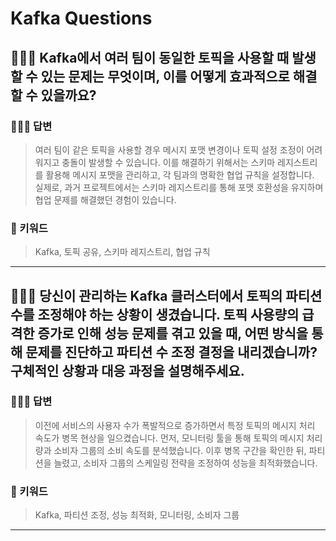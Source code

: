 # Kafka Questions

## 🤷🏻‍♂️ Kafka에서 여러 팀이 동일한 토픽을 사용할 때 발생할 수 있는 문제는 무엇이며, 이를 어떻게 효과적으로 해결할 수 있을까요?

### 🙆🏻‍♂️ 답변
> 여러 팀이 같은 토픽을 사용할 경우 메시지 포맷 변경이나 토픽 설정 조정이 어려워지고 충돌이 발생할 수 있습니다. 이를 해결하기 위해서는 스키마 레지스트리를 활용해 메시지 포맷을 관리하고, 각 팀과의 명확한 협업 규칙을 설정합니다. <br>실제로, 과거 프로젝트에서는 스키마 레지스트리를 통해 포맷 호환성을 유지하며 협업 문제를 해결했던 경험이 있습니다.

### 🔑 키워드
> Kafka, 토픽 공유, 스키마 레지스트리, 협업 규칙

<hr>

## 🤷🏻‍♂️ 당신이 관리하는 Kafka 클러스터에서 토픽의 파티션 수를 조정해야 하는 상황이 생겼습니다. 토픽 사용량의 급격한 증가로 인해 성능 문제를 겪고 있을 때, 어떤 방식을 통해 문제를 진단하고 파티션 수 조정 결정을 내리겠습니까? 구체적인 상황과 대응 과정을 설명해주세요.

### 🙆🏻‍♂️ 답변
> 이전에 서비스의 사용자 수가 폭발적으로 증가하면서 특정 토픽의 메시지 처리 속도가 병목 현상을 일으켰습니다. 먼저, 모니터링 툴을 통해 토픽의 메시지 처리량과 소비자 그룹의 소비 속도를 분석했습니다. 이후 병목 구간을 확인한 뒤, 파티션을 늘렸고, 소비자 그룹의 스케일링 전략을 조정하여 성능을 최적화했습니다.

### 🔑 키워드
> Kafka, 파티션 조정, 성능 최적화, 모니터링, 소비자 그룹

<hr>